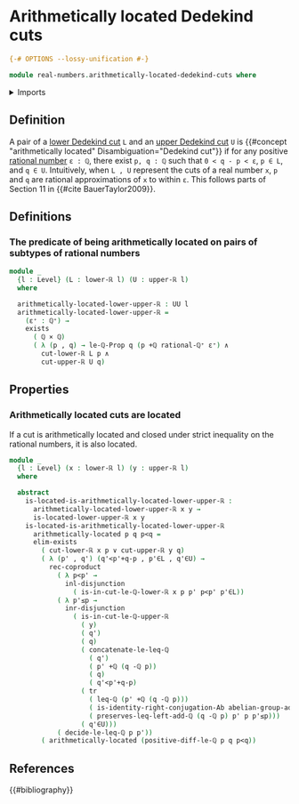 # Arithmetically located Dedekind cuts

```agda
{-# OPTIONS --lossy-unification #-}

module real-numbers.arithmetically-located-dedekind-cuts where
```

<details><summary>Imports</summary>

```agda
open import elementary-number-theory.addition-rational-numbers
open import elementary-number-theory.additive-group-of-rational-numbers
open import elementary-number-theory.difference-rational-numbers
open import elementary-number-theory.inequality-rational-numbers
open import elementary-number-theory.positive-rational-numbers
open import elementary-number-theory.rational-numbers
open import elementary-number-theory.strict-inequality-rational-numbers

open import foundation.binary-transport
open import foundation.cartesian-product-types
open import foundation.conjunction
open import foundation.coproduct-types
open import foundation.dependent-pair-types
open import foundation.disjunction
open import foundation.existential-quantification
open import foundation.identity-types
open import foundation.logical-equivalences
open import foundation.raising-universe-levels
open import foundation.subtypes
open import foundation.transport-along-identifications
open import foundation.universe-levels

open import group-theory.abelian-groups

open import real-numbers.dedekind-real-numbers
open import real-numbers.lower-dedekind-real-numbers
open import real-numbers.upper-dedekind-real-numbers
```

</details>

## Definition

A pair of a [lower Dedekind cut](real-numbers.lower-dedekind-real-numbers.md)
`L` and an [upper Dedekind cut](real-numbers.upper-dedekind-real-numbers.md) `U`
is {{#concept "arithmetically located" Disambiguation="Dedekind cut"}} if for
any positive [rational number](elementary-number-theory.rational-numbers.md)
`ε : ℚ`, there exist `p, q : ℚ` such that `0 < q - p < ε`, `p ∈ L`, and `q ∈ U`.
Intuitively, when `L , U` represent the cuts of a real number `x`, `p` and `q`
are rational approximations of `x` to within `ε`. This follows parts of Section
11 in {{#cite BauerTaylor2009}}.

## Definitions

### The predicate of being arithmetically located on pairs of subtypes of rational numbers

```agda
module _
  {l : Level} (L : lower-ℝ l) (U : upper-ℝ l)
  where

  arithmetically-located-lower-upper-ℝ : UU l
  arithmetically-located-lower-upper-ℝ =
    (ε⁺ : ℚ⁺) →
    exists
      ( ℚ × ℚ)
      ( λ (p , q) → le-ℚ-Prop q (p +ℚ rational-ℚ⁺ ε⁺) ∧
        cut-lower-ℝ L p ∧
        cut-upper-ℝ U q)
```

## Properties

### Arithmetically located cuts are located

If a cut is arithmetically located and closed under strict inequality on the
rational numbers, it is also located.

```agda
module _
  {l : Level} (x : lower-ℝ l) (y : upper-ℝ l)
  where

  abstract
    is-located-is-arithmetically-located-lower-upper-ℝ :
      arithmetically-located-lower-upper-ℝ x y →
      is-located-lower-upper-ℝ x y
    is-located-is-arithmetically-located-lower-upper-ℝ
      arithmetically-located p q p<q =
      elim-exists
        ( cut-lower-ℝ x p ∨ cut-upper-ℝ y q)
        ( λ (p' , q') (q'<p'+q-p , p'∈L , q'∈U) →
          rec-coproduct
            ( λ p<p' →
              inl-disjunction
                ( is-in-cut-le-ℚ-lower-ℝ x p p' p<p' p'∈L))
            ( λ p'≤p →
              inr-disjunction
                ( is-in-cut-le-ℚ-upper-ℝ
                  ( y)
                  ( q')
                  ( q)
                  ( concatenate-le-leq-ℚ
                    ( q')
                    ( p' +ℚ (q -ℚ p))
                    ( q)
                    ( q'<p'+q-p)
                  ( tr
                    ( leq-ℚ (p' +ℚ (q -ℚ p)))
                    ( is-identity-right-conjugation-Ab abelian-group-add-ℚ p q)
                    ( preserves-leq-left-add-ℚ (q -ℚ p) p' p p'≤p)))
                  ( q'∈U)))
            ( decide-le-leq-ℚ p p'))
        ( arithmetically-located (positive-diff-le-ℚ p q p<q))
```

## References

{{#bibliography}}
